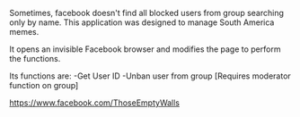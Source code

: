 Sometimes, facebook doesn't find all blocked users from group searching only by name.
This application was designed to manage South America memes.

It opens an invisible Facebook browser and modifies the page to perform the functions. 

Its functions are:
-Get User ID
-Unban user from group [Requires moderator function on group]

https://www.facebook.com/ThoseEmptyWalls
